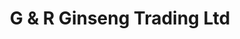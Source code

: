---
title: "G & R Ginseng Trading Ltd"
url: /richmond/g-and-r-ginseng-trading-ltd/
shop: health food
---